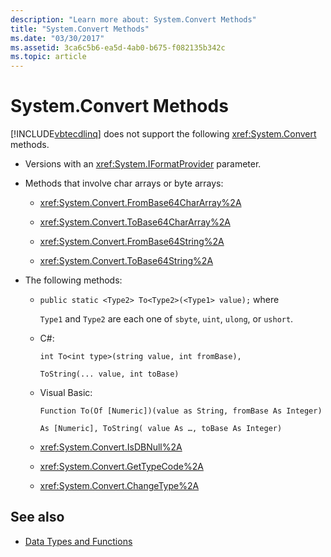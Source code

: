 ```yaml
---
description: "Learn more about: System.Convert Methods"
title: "System.Convert Methods"
ms.date: "03/30/2017"
ms.assetid: 3ca6c5b6-ea5d-4ab0-b675-f082135b342c
ms.topic: article
---
```

# System.Convert Methods

[!INCLUDE[vbtecdlinq](../../../../../../includes/vbtecdlinq-md.md)] does not support the following <xref:System.Convert> methods.

- Versions with an <xref:System.IFormatProvider> parameter.

- Methods that involve char arrays or byte arrays:

  - <xref:System.Convert.FromBase64CharArray%2A>

  - <xref:System.Convert.ToBase64CharArray%2A>

  - <xref:System.Convert.FromBase64String%2A>

  - <xref:System.Convert.ToBase64String%2A>

- The following methods:

  - `public static <Type2> To<Type2>(<Type1> value);` where

    `Type1` and `Type2` are each one of `sbyte`, `uint`, `ulong`, or `ushort`.

  - C#:

    `int To<int type>(string value, int fromBase),`

    `ToString(... value, int toBase)`

  - Visual Basic:

    `Function To(Of [Numeric])(value as String, fromBase As Integer)`

    `As [Numeric], ToString( value As …, toBase As Integer)`

  - <xref:System.Convert.IsDBNull%2A>

  - <xref:System.Convert.GetTypeCode%2A>

  - <xref:System.Convert.ChangeType%2A>

## See also

- [Data Types and Functions](data-types-and-functions.md)
